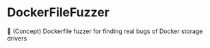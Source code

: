 # DockerFileFuzzer
:whale: (Concept) Dockerfile fuzzer for finding real bugs of Docker storage drivers
